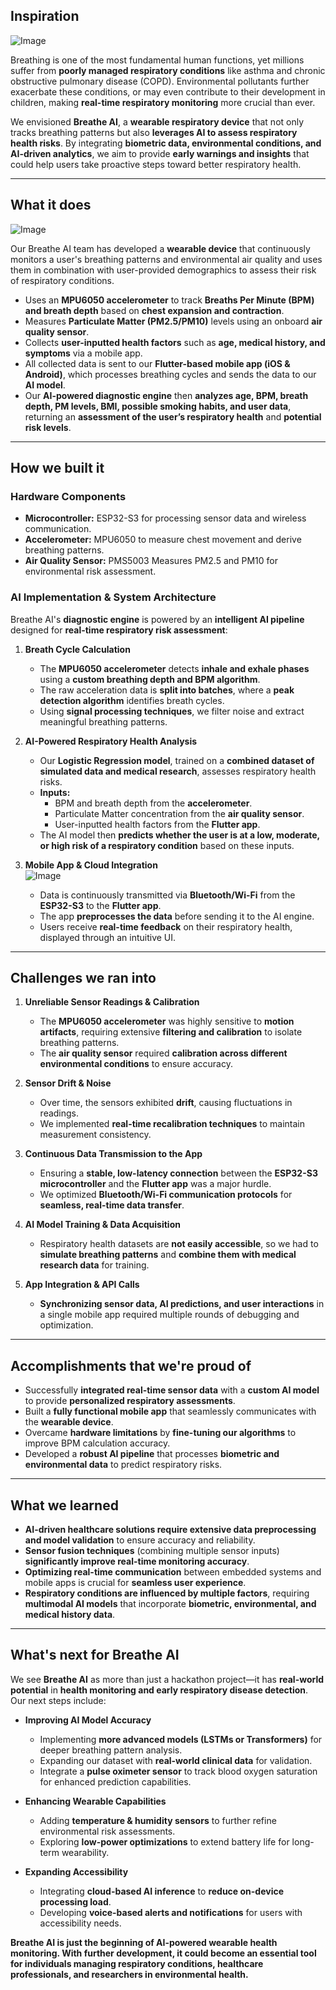## Inspiration  
![Image](https://github.com/user-attachments/assets/935abf85-3cfa-4860-ae25-84febea2bf44)  

Breathing is one of the most fundamental human functions, yet millions suffer from **poorly managed respiratory conditions** like asthma and chronic obstructive pulmonary disease (COPD). Environmental pollutants further exacerbate these conditions, or may even contribute to their development in children, making **real-time respiratory monitoring** more crucial than ever.  

We envisioned **Breathe AI**, a **wearable respiratory device** that not only tracks breathing patterns but also **leverages AI to assess respiratory health risks**. By integrating **biometric data, environmental conditions, and AI-driven analytics**, we aim to provide **early warnings and insights** that could help users take proactive steps toward better respiratory health.  

---

## What it does  
![Image](https://github.com/user-attachments/assets/d6c4e094-b4fb-4886-b135-cbd66c3a0af1)  

Our Breathe AI team has developed a **wearable device** that continuously monitors a user's breathing patterns and environmental air quality and uses them in combination with user-provided demographics to assess their risk of respiratory conditions.  

- Uses an **MPU6050 accelerometer** to track **Breaths Per Minute (BPM) and breath depth** based on **chest expansion and contraction**.  
- Measures **Particulate Matter (PM2.5/PM10)** levels using an onboard **air quality sensor**.  
- Collects **user-inputted health factors** such as **age, medical history, and symptoms** via a mobile app.  
- All collected data is sent to our **Flutter-based mobile app (iOS & Android)**, which processes breathing cycles and sends the data to our **AI model**.  
- Our **AI-powered diagnostic engine** then **analyzes age, BPM, breath depth, PM levels, BMI, possible smoking habits, and user data**, returning an **assessment of the user’s respiratory health** and **potential risk levels**.  

---

## How we built it  

### **Hardware Components**  
- **Microcontroller:** ESP32-S3 for processing sensor data and wireless communication.  
- **Accelerometer:** MPU6050 to measure chest movement and derive breathing patterns.  
- **Air Quality Sensor:** PMS5003 Measures PM2.5 and PM10 for environmental risk assessment.  

### **AI Implementation & System Architecture**  

Breathe AI's **diagnostic engine** is powered by an **intelligent AI pipeline** designed for **real-time respiratory risk assessment**:  

1. **Breath Cycle Calculation**  
   - The **MPU6050 accelerometer** detects **inhale and exhale phases** using a **custom breathing depth and BPM algorithm**.  
   - The raw acceleration data is **split into batches**, where a **peak detection algorithm** identifies breath cycles.  
   - Using **signal processing techniques**, we filter noise and extract meaningful breathing patterns.  

2. **AI-Powered Respiratory Health Analysis**  
   - Our **Logistic Regression model**, trained on a **combined dataset of simulated data and medical research**, assesses respiratory health risks.  
   - **Inputs:**  
     - BPM and breath depth from the **accelerometer**.  
     - Particulate Matter concentration from the **air quality sensor**.  
     - User-inputted health factors from the **Flutter app**.  
   - The AI model then **predicts whether the user is at a low, moderate, or high risk of a respiratory condition** based on these inputs.  

3. **Mobile App & Cloud Integration**  
![Image](https://github.com/user-attachments/assets/fd66dada-10e8-4088-ac7a-18d3168d705f)  
   - Data is continuously transmitted via **Bluetooth/Wi-Fi** from the **ESP32-S3** to the **Flutter app**.  
   - The app **preprocesses the data** before sending it to the AI engine.  
   - Users receive **real-time feedback** on their respiratory health, displayed through an intuitive UI.  

---

## Challenges we ran into  

1. **Unreliable Sensor Readings & Calibration**  
   - The **MPU6050 accelerometer** was highly sensitive to **motion artifacts**, requiring extensive **filtering and calibration** to isolate breathing patterns.  
   - The **air quality sensor** required **calibration across different environmental conditions** to ensure accuracy.  

2. **Sensor Drift & Noise**  
   - Over time, the sensors exhibited **drift**, causing fluctuations in readings.  
   - We implemented **real-time recalibration techniques** to maintain measurement consistency.  

3. **Continuous Data Transmission to the App**  
   - Ensuring a **stable, low-latency connection** between the **ESP32-S3 microcontroller** and the **Flutter app** was a major hurdle.  
   - We optimized **Bluetooth/Wi-Fi communication protocols** for **seamless, real-time data transfer**.  

4. **AI Model Training & Data Acquisition**  
   - Respiratory health datasets are **not easily accessible**, so we had to **simulate breathing patterns** and **combine them with medical research data** for training.  

5. **App Integration & API Calls**  
   - **Synchronizing sensor data, AI predictions, and user interactions** in a single mobile app required multiple rounds of debugging and optimization.  

---

## Accomplishments that we're proud of  

- Successfully **integrated real-time sensor data** with a **custom AI model** to provide **personalized respiratory assessments**.  
- Built a **fully functional mobile app** that seamlessly communicates with the **wearable device**.  
- Overcame **hardware limitations** by **fine-tuning our algorithms** to improve BPM calculation accuracy.  
- Developed a **robust AI pipeline** that processes **biometric and environmental data** to predict respiratory risks.  

---

## What we learned  

- **AI-driven healthcare solutions require extensive data preprocessing and model validation** to ensure accuracy and reliability.  
- **Sensor fusion techniques** (combining multiple sensor inputs) **significantly improve real-time monitoring accuracy**.  
- **Optimizing real-time communication** between embedded systems and mobile apps is crucial for **seamless user experience**.  
- **Respiratory conditions are influenced by multiple factors**, requiring **multimodal AI models** that incorporate **biometric, environmental, and medical history data**.  

---

## What's next for Breathe AI  

We see **Breathe AI** as more than just a hackathon project—it has **real-world potential** in **health monitoring and early respiratory disease detection**. Our next steps include:  

- **Improving AI Model Accuracy**  
  - Implementing **more advanced models (LSTMs or Transformers)** for deeper breathing pattern analysis.  
  - Expanding our dataset with **real-world clinical data** for validation.  
  - Integrate a **pulse oximeter sensor** to track blood oxygen saturation for enhanced prediction capabilities.  

- **Enhancing Wearable Capabilities**  
  - Adding **temperature & humidity sensors** to further refine environmental risk assessments.  
  - Exploring **low-power optimizations** to extend battery life for long-term wearability.  

- **Expanding Accessibility**  
  - Integrating **cloud-based AI inference** to **reduce on-device processing load**.  
  - Developing **voice-based alerts and notifications** for users with accessibility needs.  

**Breathe AI is just the beginning of AI-powered wearable health monitoring. With further development, it could become an essential tool for individuals managing respiratory conditions, healthcare professionals, and researchers in environmental health.**

